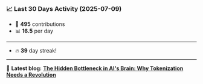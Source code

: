 <!--START_STATS-->
### 📈 Last 30 Days Activity (2025-07-09)  
- 🧮 **495** contributions  
- 📊 **16.5** per day
---
- 🔥 **39** day streak!
---
📝 **Latest blog:** [**The Hidden Bottleneck in AI's Brain: Why Tokenization Needs a Revolution**](https://andriak.com/blog/tokenization-revolution)
<!--END_STATS-->
